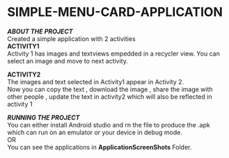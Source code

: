 # SIMPLE-MENU-CARD-APPLICATION    

***ABOUT THE PROJECT***  
Created a simple application with 2 activities    
**ACTIVITY1**    
Activity 1 has images and textviews empedded in a recycler view. You can select an image and move to next activity.    

**ACTIVITY2**     
The images and text selected in Activity1 appear in Activity 2.   
Now you can copy the text , download the image , share the image with other people , update the text in activity2 which will also be reflected in activity 1          

***RUNNING THE PROJECT***  
You can either install Android studio and rn the file to produce the .apk which can run on an emulator or your device in debug mode.    
OR  
You can see the applications in **ApplicationScreenShots** Folder.    
